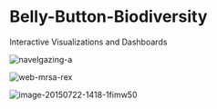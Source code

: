 # Belly-Button-Biodiversity
Interactive Visualizations and Dashboards


![navelgazing-a](https://user-images.githubusercontent.com/41865917/49971820-caf47700-fefd-11e8-87a3-f37ff62ff3bf.jpg)

![web-mrsa-rex](https://user-images.githubusercontent.com/41865917/49971919-26bf0000-fefe-11e8-9a18-a1f13f87d365.jpg)



![image-20150722-1418-1fimw50](https://user-images.githubusercontent.com/41865917/49971872-02632380-fefe-11e8-8c11-84482715b4e0.jpg)

